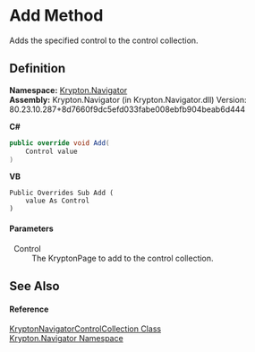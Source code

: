 # Add Method


Adds the specified control to the control collection.



## Definition
**Namespace:** <a href="a21ac074-d119-3dc6-bd1c-d3a12c0128bc.md">Krypton.Navigator</a>  
**Assembly:** Krypton.Navigator (in Krypton.Navigator.dll) Version: 80.23.10.287+8d7660f9dc5efd033fabe008ebfb904beab6d444

**C#**
``` C#
public override void Add(
	Control value
)
```
**VB**
``` VB
Public Overrides Sub Add ( 
	value As Control
)
```



#### Parameters
<dl><dt>  Control</dt><dd>The KryptonPage to add to the control collection.</dd></dl>

## See Also


#### Reference
<a href="e47799f9-df1c-39e9-3be8-dc25877312de.md">KryptonNavigatorControlCollection Class</a>  
<a href="a21ac074-d119-3dc6-bd1c-d3a12c0128bc.md">Krypton.Navigator Namespace</a>  
